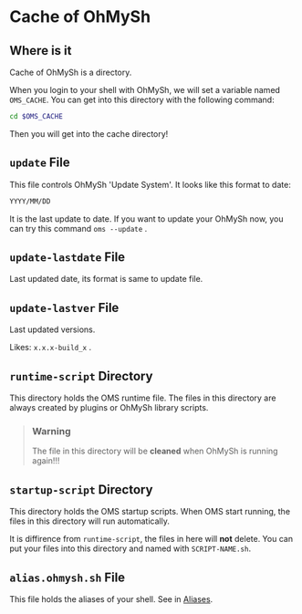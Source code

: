 # Cache of OhMySh

## Where is it

Cache of OhMySh is a directory.

When you login to your shell with OhMySh, we will set a variable named `OMS_CACHE`. You can get into this directory with the following command:

```bash
cd $OMS_CACHE
```

Then you will get into the cache directory!

## `update` File

This file controls OhMySh 'Update System'. It looks like this format to date:

```bash
YYYY/MM/DD
```

It is the last update to date. If you want to update your OhMySh now, you can try this command `oms --update` .

## `update-lastdate` File

Last updated date, its format is same to update file.

## `update-lastver` File

Last updated versions.

Likes: `x.x.x-build_x` .

## `runtime-script` Directory

This directory holds the OMS runtime file. The files in this directory are always created by plugins or OhMySh library scripts.

> ### Warning
> 
> The file in this directory will be **cleaned** when OhMySh is running again!!!
> 

## `startup-script` Directory

This directory holds the OMS startup scripts. When OMS start running, the files in this directory will run automatically.

It is diffirence from `runtime-script`, the files in here will **not** delete. You can put your files into this directory and named with `SCRIPT-NAME.sh`.

## `alias.ohmysh.sh` File

This file holds the aliases of your shell. See in [Aliases](https://ohmysh.github.io/docs-v2/#/using/alias).

